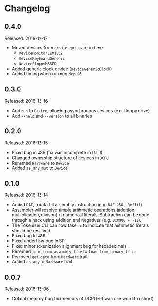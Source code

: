 # Changelog

## 0.4.0
Released: 2016-12-17
* Moved devices from `dcpu16-gui` crate to here
  * `DeviceMonitorLEM1802`
  * `DeviceKeyboardGeneric`
  * `DeviceFloppyM35FD`
* Added generic clock device (`DeviceGenericClock`)
* Added timing when running `dcpu16`

## 0.3.0
Released: 2016-12-16
* Add `run` to `Device`, allowing asynchronous devices (e.g. floppy drive)
* Add `--help` and `--version` to all binaries

## 0.2.0
Released: 2016-12-15
* Fixed bug in JSR (fix was incomplete in 0.1.0)
* Changed ownership structure of devices in `DCPU`
* Renamed `Hardware` to `Device`
* Added `as_any_mut` to `Device`

## 0.1.0
Released: 2016-12-14
* Added `DAF`, a data fill assembly instruction (e.g. `DAF 256, 0xffff`)
* Assembler will resolve simple arithmetic operations (addition, multiplication,
  divison) in numerical literals. Subtraction can be done through a hack
  using addition and negatives (e.g. `0x8000 + -10`).
* The Tokenizer CLI can now take `-c` to indicate that arithmetic literals
  should be resolved
* Fixed bug in JSR
* Fixed underflow bug in SP
* Fixed minor tokenization alignment bug for hexadecimals
* Renamed `load_from_assembly_file` to `load_from_binary_file`
* Removed `get_data` from `Hardware` trait
* Added `as_any` to `Hardware` trait

## 0.0.7
Released: 2016-12-06
* Critical memory bug fix (memory of DCPU-16 was one word too short)
